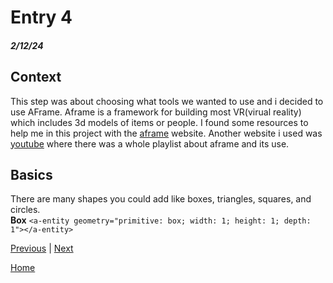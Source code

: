 # Entry 4
##### 2/12/24

## Context
This step was about choosing what tools we wanted to use and i decided to use AFrame. Aframe is a framework for building most VR(virual reality) which includes 3d models of items or people. I found some resources to help me in this project with the [aframe](https://aframe.io/) website. Another website i used was [youtube](https://www.youtube.com/watch?v=ktjMCanKNLk&list=PL8MkBHej75fJD-HveDzm4xKrciC5VfYuV) where there was a whole playlist about aframe and its use.

## Basics 
There are many shapes you could add like boxes, triangles, squares, and circles.  
**Box** `<a-entity geometry="primitive: box; width: 1; height: 1; depth: 1"></a-entity>`

[Previous](entry03.md) | [Next](entry05.md)

[Home](../README.md)
